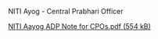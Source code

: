 NITI Ayog - Central Prabhari Officer

[NITI Aayog ADP Note for CPOs.pdf (554 kB)](../files/a2e583f6-0f3b-49a8-9cfa-acb824fb293f.pdf)